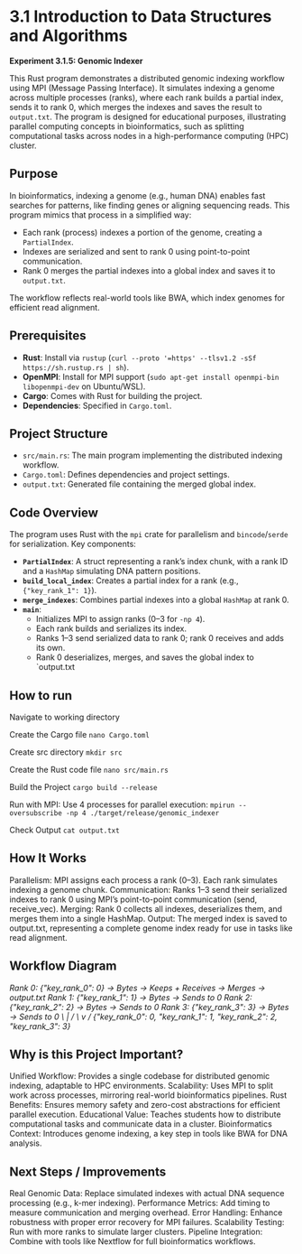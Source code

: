 # 3.1 Introduction to Data Structures and Algorithms
**Experiment 3.1.5: Genomic Indexer**

This Rust program demonstrates a distributed genomic indexing workflow using MPI (Message Passing Interface). It simulates indexing a genome across multiple processes (ranks), where each rank builds a partial index, sends it to rank 0, which merges the indexes and saves the result to `output.txt`. The program is designed for educational purposes, illustrating parallel computing concepts in bioinformatics, such as splitting computational tasks across nodes in a high-performance computing (HPC) cluster.

## Purpose

In bioinformatics, indexing a genome (e.g., human DNA) enables fast searches for patterns, like finding genes or aligning sequencing reads. This program mimics that process in a simplified way:
- Each rank (process) indexes a portion of the genome, creating a `PartialIndex`.
- Indexes are serialized and sent to rank 0 using point-to-point communication.
- Rank 0 merges the partial indexes into a global index and saves it to `output.txt`.

The workflow reflects real-world tools like BWA, which index genomes for efficient read alignment.

## Prerequisites

- **Rust**: Install via `rustup` (`curl --proto '=https' --tlsv1.2 -sSf https://sh.rustup.rs | sh`).
- **OpenMPI**: Install for MPI support (`sudo apt-get install openmpi-bin libopenmpi-dev` on Ubuntu/WSL).
- **Cargo**: Comes with Rust for building the project.
- **Dependencies**: Specified in `Cargo.toml`.

## Project Structure

- `src/main.rs`: The main program implementing the distributed indexing workflow.
- `Cargo.toml`: Defines dependencies and project settings.
- `output.txt`: Generated file containing the merged global index.

## Code Overview

The program uses Rust with the `mpi` crate for parallelism and `bincode`/`serde` for serialization. Key components:

- **`PartialIndex`**: A struct representing a rank’s index chunk, with a rank ID and a `HashMap` simulating DNA pattern positions.
- **`build_local_index`**: Creates a partial index for a rank (e.g., `{"key_rank_1": 1}`).
- **`merge_indexes`**: Combines partial indexes into a global `HashMap` at rank 0.
- **`main`**:
  - Initializes MPI to assign ranks (0–3 for `-np 4`).
  - Each rank builds and serializes its index.
  - Ranks 1–3 send serialized data to rank 0; rank 0 receives and adds its own.
  - Rank 0 deserializes, merges, and saves the global index to `output.txt
## How to run
Navigate to working directory

Create the Cargo file 
````nano Cargo.toml````

Create src directory
````mkdir src````

Create the Rust code file
````nano src/main.rs````

Build the Project
````cargo build --release````

Run with MPI:
Use 4 processes for parallel execution:
````mpirun --oversubscribe -np 4 ./target/release/genomic_indexer````

Check Output
````cat output.txt````

## How It Works
Parallelism: MPI assigns each process a rank (0–3). Each rank simulates indexing a genome chunk.
Communication: Ranks 1–3 send their serialized indexes to rank 0 using MPI’s point-to-point communication (send, receive_vec).
Merging: Rank 0 collects all indexes, deserializes them, and merges them into a single HashMap.
Output: The merged index is saved to output.txt, representing a complete genome index ready for use in tasks like read alignment.

## Workflow Diagram
*Rank 0: {"key_rank_0": 0} -> Bytes -> Keeps + Receives -> Merges -> output.txt
Rank 1: {"key_rank_1": 1} -> Bytes -> Sends to 0
Rank 2: {"key_rank_2": 2} -> Bytes -> Sends to 0
Rank 3: {"key_rank_3": 3} -> Bytes -> Sends to 0
     \           |           /
      \          v          /
       {"key_rank_0": 0, "key_rank_1": 1, "key_rank_2": 2, "key_rank_3": 3}*

## Why is this Project Important?
Unified Workflow: Provides a single codebase for distributed genomic indexing, adaptable to HPC environments.
Scalability: Uses MPI to split work across processes, mirroring real-world bioinformatics pipelines.
Rust Benefits: Ensures memory safety and zero-cost abstractions for efficient parallel execution.
Educational Value: Teaches students how to distribute computational tasks and communicate data in a cluster.
Bioinformatics Context: Introduces genome indexing, a key step in tools like BWA for DNA analysis.

## Next Steps / Improvements
Real Genomic Data: Replace simulated indexes with actual DNA sequence processing (e.g., k-mer indexing).
Performance Metrics: Add timing to measure communication and merging overhead.
Error Handling: Enhance robustness with proper error recovery for MPI failures.
Scalability Testing: Run with more ranks to simulate larger clusters.
Pipeline Integration: Combine with tools like Nextflow for full bioinformatics workflows.
